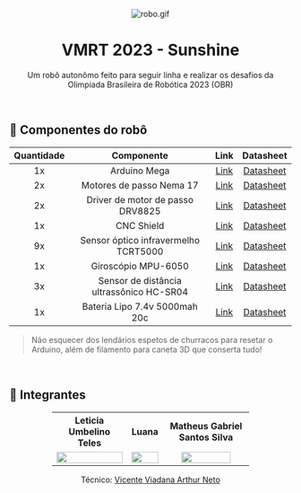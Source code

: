 <p align="center">
  <img src="" alt="robo.gif" width="">
</p>

<h1 align="center">
  VMRT 2023 - Sunshine
</h1>

<p align="center">
  Um robô autonômo feito para seguir linha e realizar os desafios da Olimpiada Brasileira de Robótica 2023 (OBR)
</p>
<br>

## 🤖 Componentes do robô

| Quantidade | Componente | Link | Datasheet |
| :---: | :---: | :---: | :---: |
| 1x | Arduino Mega | [Link](https://store.arduino.cc/products/arduino-mega-2560-rev3) | [Datasheet](https://ww1.microchip.com/downloads/en/devicedoc/atmel-2549-8-bit-avr-microcontroller-atmega640-1280-1281-2560-2561_datasheet.pdf) |
| 2x | Motores de passo Nema 17 | [Link](https://www.filipeflop.com/produto/motor-de-passo-nema-17-17a-40mm-para-cnc/) | [Datasheet](https://www.filipeflop.com/img/files/download/7MS72%20-%2042HS40-1704-13A.pdf) |
| 2x | Driver de motor de passo DRV8825 | [Link](https://www.makerhero.com/produto/driver-motor-de-passo-drv8825/) | [Datasheet](https://www.pololu.com/file/0J450/a4988_DMOS_microstepping_driver_with_translator.pdf) |
| 1x | CNC Shield | [Link](https://www.filipeflop.com/produto/cnc-shield-v3-para-arduino-impressora-3d/) | [Datasheet](https://www.makerstore.com.au/wp-content/uploads/filebase/publications/CNC-Shield-Guide-v1.0.pdf) |
| 9x | Sensor óptico infravermelho TCRT5000 | [Link](https://www.baudaeletronica.com.br/sensor-optico-tcrt5000.html) | [Datasheet](https://www.vishay.com/docs/83760/tcrt5000.pdf) |
| 1x | Giroscópio MPU-6050 | [Link](https://www.filipeflop.com/produto/acelerometro-e-giroscopio-3-eixos-6-dof-mpu-6050/) | [Datasheet](https://invensense.tdk.com/wp-content/uploads/2015/02/MPU-6000-Datasheet1.pdf) |
| 3x | Sensor de distância ultrassônico HC-SR04 | [Link](https://www.filipeflop.com/produto/sensor-de-distancia-ultrassonico-hc-sr04/) | [Datasheet](https://cdn.sparkfun.com/datasheets/Sensors/Proximity/HCSR04.pdf) |
| 1x | Bateria Lipo 7.4v 5000mah 20c | [Link](https://produto.mercadolivre.com.br/MLB-1200407025-bateria-lipo-74v-5000mah-20c-hardcase-pack-14079-_JM#position=24&search_layout=stack&type=item&tracking_id=8f9ae57d-d160-4e3b-922e-8f94a6116836) | [Datasheet](https://produto.mercadolivre.com.br/MLB-1200407025-bateria-lipo-74v-5000mah-20c-hardcase-pack-14079-_JM#position=24&search_layout=stack&type=item&tracking_id=8f9ae57d-d160-4e3b-922e-8f94a6116836) |

> Não esquecer dos lendários espetos de churracos para resetar o Arduino, além de filamento para caneta 3D que conserta tudo!

<br>

## 👥 Integrantes
<div align="center">
  <table style="width:70%">
      <tr align="center">
          <th><strong>Leticia Umbelino Teles</strong></th>
          <th><strong>Luana</strong></th>
          <th><strong>Matheus Gabriel Santos Silva</strong></th>
      </tr>
      <tr align="center">
          <td>
              <a href="https://www.instagram.com/lleticia_teless">
                  <img width="100%" src="https://instagram.fcgh7-1.fna.fbcdn.net/v/t51.2885-19/319798801_5690169134403205_4036267644059401987_n.jpg?stp=dst-jpg_s320x320&_nc_ht=instagram.fcgh7-1.fna.fbcdn.net&_nc_cat=101&_nc_ohc=HdRBfPdaShgAX8tkPtw&edm=AOQ1c0wBAAAA&ccb=7-5&oh=00_AfDU1Rh1U1N6WS9-Crc6Yjy7DKQr-XJCKoFs5Il82pNV_Q&oe=6493B5E6&_nc_sid=f70a57">
              </a>
          </td>
          <td>
              <a href="https://www.instagram.com/luolibit">
                  <img width="100%" src="https://instagram.fcgh7-1.fna.fbcdn.net/v/t51.2885-19/340805304_256984953418458_6895936064979503976_n.jpg?stp=dst-jpg_s320x320&_nc_ht=instagram.fcgh7-1.fna.fbcdn.net&_nc_cat=106&_nc_ohc=EO9MC10TVaUAX-ntyTo&edm=AOQ1c0wBAAAA&ccb=7-5&oh=00_AfDR-ZKWU022spQwwWnO6IqbNTZn3jT87KJt9BbeQqFiwQ&oe=6491FF66&_nc_sid=f70a57">
              </a>
          </td>
          <td>
              <a href="https://github.com/Matheus-Gabriel07">
                  <img width="80%" src="https://avatars.githubusercontent.com/u/125685533?s=400&u=908cca16cba9c881da34bf07076eade59416d90a&v=4">
              </a>
          </td>
      </tr>
  </table>
</div>

<p align="center">
  Técnico: <a href="https://github.com/vicenteartur">Vicente Viadana Arthur Neto</a>
</p>
